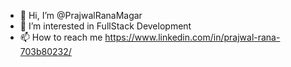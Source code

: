 - 👋 Hi, I’m @PrajwalRanaMagar
- 👀 I’m interested in FullStack Development
- 📫 How to reach me https://www.linkedin.com/in/prajwal-rana-703b80232/

<!---
PrajwalRanaMagar/PrajwalRanaMagar is a ✨ special ✨ repository because its `README.md` (this file) appears on your GitHub profile.
You can click the Preview link to take a look at your changes.
--->

